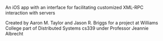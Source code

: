 An iOS app with an interface for facilitating customized XML-RPC interaction with servers

Created by Aaron M. Taylor and Jason R. Briggs for a project at Williams College
part of Distributed Systems cs339 under Professor Jeannie Albrecht
